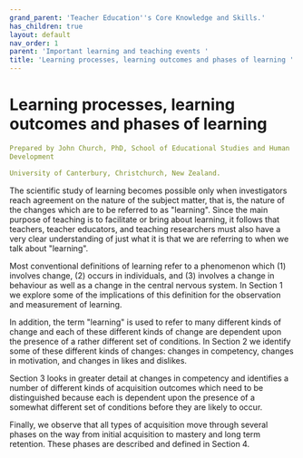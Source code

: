 ```yaml
---
grand_parent: 'Teacher Education''s Core Knowledge and Skills.'
has_children: true
layout: default
nav_order: 1
parent: 'Important learning and teaching events '
title: 'Learning processes, learning outcomes and phases of learning '
---
```

# Learning processes, learning outcomes and phases of learning


```yaml
Prepared by John Church, PhD, School of Educational Studies and Human
Development

University of Canterbury, Christchurch, New Zealand.
```


The scientific study of learning becomes possible only when
investigators reach agreement on the nature of the subject matter, that
is, the nature of the changes which are to be referred to as "learning".
Since the main purpose of teaching is to facilitate or bring about
learning, it follows that teachers, teacher educators, and teaching
researchers must also have a very clear understanding of just what it is
that we are referring to when we talk about "learning".

Most conventional definitions of learning refer to a phenomenon which
(1) involves change, (2) occurs in individuals, and (3) involves a
change in behaviour as well as a change in the central nervous system.
In Section 1 we explore some of the implications of this definition for
the observation and measurement of learning.

In addition, the term "learning" is used to refer to many different
kinds of change and each of these different kinds of change are
dependent upon the presence of a rather different set of conditions. In
Section 2 we identify some of these different kinds of changes: changes
in competency, changes in motivation, and changes in likes and dislikes.

Section 3 looks in greater detail at changes in competency and
identifies a number of different kinds of acquisition outcomes which
need to be distinguished because each is dependent upon the presence of
a somewhat different set of conditions before they are likely to occur.

Finally, we observe that all types of acquisition move through several
phases on the way from initial acquisition to mastery and long term
retention. These phases are described and defined in Section 4.
